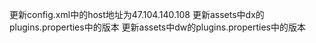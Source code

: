 更新config.xml中的host地址为47.104.140.108
更新assets中dx的plugins.properties中的版本
更新assets中dw的plugins.properties中的版本